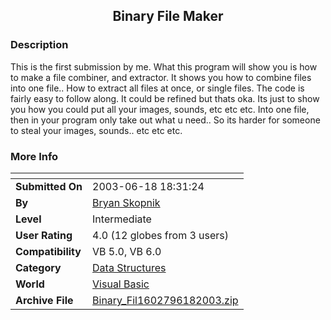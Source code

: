 ﻿<div align="center">

## Binary File Maker


</div>

### Description

This is the first submission by me. What this program will show you is how to make a file combiner, and extractor. It shows you how to combine files into one file.. How to extract all files at once, or single files. The code is fairly easy to follow along. It could be refined but thats oka. Its just to show you how you could put all your images, sounds, etc etc etc. Into one file, then in your program only take out what u need.. So its harder for someone to steal your images, sounds.. etc etc etc.
 
### More Info
 


<span>             |<span>
---                |---
**Submitted On**   |2003-06-18 18:31:24
**By**             |[Bryan Skopnik](https://github.com/Planet-Source-Code/PSCIndex/blob/master/ByAuthor/bryan-skopnik.md)
**Level**          |Intermediate
**User Rating**    |4.0 (12 globes from 3 users)
**Compatibility**  |VB 5\.0, VB 6\.0
**Category**       |[Data Structures](https://github.com/Planet-Source-Code/PSCIndex/blob/master/ByCategory/data-structures__1-33.md)
**World**          |[Visual Basic](https://github.com/Planet-Source-Code/PSCIndex/blob/master/ByWorld/visual-basic.md)
**Archive File**   |[Binary\_Fil1602796182003\.zip](https://github.com/Planet-Source-Code/bryan-skopnik-binary-file-maker__1-46275/archive/master.zip)








